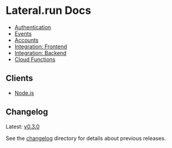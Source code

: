 # Lateral.run Docs

- [Authentication](docs/authentication.md)
- [Events](docs/events.md)
- [Accounts](docs/accounts.md)
- [Integration: Frontend](docs/integration_frontend.md)
- [Integration: Backend](docs/integration_backend.md)
- [Cloud Functions](docs/cloud_functions.md)

## Clients

- [Node.js](https://github.com/lateralrun/node)

## Changelog

Latest: [v0.3.0](changelog/0.3.0.md)

See the [changelog](changelog) directory for details about previous releases.
